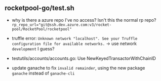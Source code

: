 ## rocketpool-go/test.sh
- why is there a azure repo I've no access? Isn't this the normal rp repo? `rp_repo_url="git@ssh.dev.azure.com:v3/rocket-pool/RocketPool/rocketpool"`
- truffle error: `Unknown network "localhost". See your Truffle configuration file for available networks.` -> use network `development` I guess?

- testutils/accounts/accounts.go: Use NewKeyedTransactorWithChainID
- update ganache to fix `invalid remainder`, using the new package `ganache` instead of `ganache-cli`